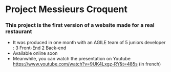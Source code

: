 # Project Messieurs Croquent

### This project is the first version of a website made for a real restaurant

 * It was produced in one month with an AGILE team of 5 juniors developer : 3 Front-End 2 Back-end
 * Available online soon
 * Meanwhile, you can watch the presentation on Youtube https://www.youtube.com/watch?v=9UK4Lxgz-RY&t=485s (in french) 
